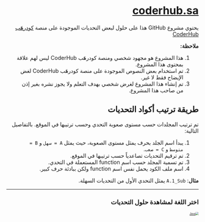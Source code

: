 <div dir="rtl">



# [coderhub.sa](coderhub.sa)

يحتوي مشروع GitHub هذا على حلول لبعض التحديات الموجودة على منصة [كودرهَب CoderHub](coderhub.sa)

**ملاحظة:**

1. هذا المشروع هو مجهود شخصي ومنصة كودرهَب CoderHub ليس لهم علاقة بمحتوى هذا المشروع.
2. تم استخدام بعض النصوص الموجودة على منصة كودرهَب CoderHub لغض الإيضاح فقط لا غير.
3. تم إنشاء هذا المشروع لغرض شخصي بهدف التعلم ولا يجوز نشره بغير إذن من صاحب هذا المشروع.

## طريقة  ترتيب أكواد التحديات

تم ترتيب  المجلدات حسب مستوى صعوبة التحدي وحسب ترتيبها في الموقع. بالتفاصيل التالية:

1. يبدأ اسم الجلد بحرف يمثل مستوى الصعوبة، حيث يمثل `A = سهل` و `B = متوسط` و `C = صعب`.
2. تم ترقيم التحديات تصاعدياً حسب ترتيبها في الموقع.
3. تم تسمية المجلد حسب اسم function المستعملة في التحدي.
4. اسم ملف الكود يحمل نفس اسم function ولكن ببادئة حرف كبير.

**مثال**: `A.1_Sub` يمثل التحدي الأول من التحديات السهلة.

------

### اختر اللغة لمشاهدة حلول التحديات

[<img src="https://upload.wikimedia.org/wikipedia/en/3/30/Java_programming_language_logo.svg" alt="Java" style="zoom:50%;" />](Java/README.md)



</div>
